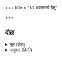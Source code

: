 +++
title = "३२ अवताराचे हेतू"

+++


## दोहा


<details><summary>मूल (दोहा)</summary>

हियँ हरषे कामारि तब संकर सहज सुजान।  
बहु बिधि उमहि प्रसंसि पुनि बोले कृपानिधान॥ १२० (क)॥
</details>

<details><summary>अनुवाद (हिन्दी)</summary>

कामदेवाचे शत्रू, स्वभावतः ज्ञानी व कृपानिधान भगवान शिव मनात फार प्रसन्न झाले आणि अनेक प्रकारे पार्वतीची प्रशंसा करीत म्हणाले.॥ १२० (क)॥
</details>

